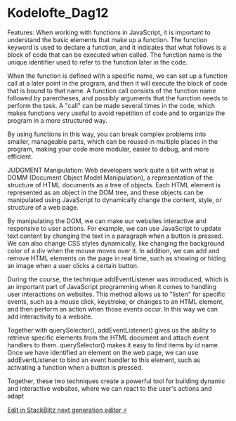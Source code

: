 # Kodelofte_Dag12

Features:
When working with functions in JavaScript, it is important to understand the basic elements that make up a function. The function keyword is used to declare a function, and it indicates that what follows is a block of code that can be executed when called. The function name is the unique identifier used to refer to the function later in the code.

When the function is defined with a specific name, we can set up a function call at a later point in the program, and then it will execute the block of code that is bound to that name. A function call consists of the function name followed by parentheses, and possibly arguments that the function needs to perform the task. A "call" can be made several times in the code, which makes functions very useful to avoid repetition of code and to organize the program in a more structured way.

By using functions in this way, you can break complex problems into smaller, manageable parts, which can be reused in multiple places in the program, making your code more modular, easier to debug, and more efficient.

JUDGMENT Manipulation:
Web developers work quite a bit with what is DOMM (Document Object Model Manipulation), a representation of the structure of HTML documents as a tree of objects. Each HTML element is represented as an object in the DOM tree, and these objects can be manipulated using JavaScript to dynamically change the content, style, or structure of a web page.

By manipulating the DOM, we can make our websites interactive and responsive to user actions. For example, we can use JavaScript to update text content by changing the text in a paragraph when a button is pressed. We can also change CSS styles dynamically, like changing the background color of a div when the mouse moves over it. In addition, we can add and remove HTML elements on the page in real time, such as showing or hiding an image when a user clicks a certain button.

During the course, the technique addEventListener was introduced, which is an important part of JavaScript programming when it comes to handling user interactions on websites. This method allows us to "listen" for specific events, such as a mouse click, keystroke, or changes to an HTML element, and then perform an action when those events occur. In this way we can add interactivity to a website.

Together with querySelector(), addEventListener() gives us the ability to retrieve specific elements from the HTML document and attach event handlers to them. querySelector() makes it easy to find items by id name. Once we have identified an element on the web page, we can use addEventListener to bind an event handler to this element, such as activating a function when a button is pressed.

Together, these two techniques create a powerful tool for building dynamic and interactive websites, where we can react to the user's actions and adapt

[Edit in StackBlitz next generation editor ⚡️](https://stackblitz.com/~/github.com/sharmababita/Kodelofte_Dag12)

